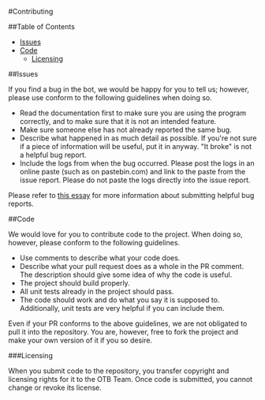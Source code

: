 #Contributing

##Table of Contents

- [Issues](#issues)
- [Code](#code)
  - [Licensing](#licensing)

##Issues

If you find a bug in the bot, we would be happy for you to tell us; however, please use conform to the following guidelines when doing so.

* Read the documentation first to make sure you are using the program correctly, and to make sure that it is not an intended feature.
* Make sure someone else has not already reported the same bug.
* Describe what happened in as much detail as possible. If you're not sure if a piece of  information will be useful, put it in anyway. "It broke" is not a helpful bug report.
* Include the logs from when the bug occurred. Please post the logs in an online paste (such as on pastebin.com) and link to the paste from the issue report. Please do not paste the logs directly into the issue report.

Please refer to <a href="http://www.chiark.greenend.org.uk/~sgtatham/bugs.html" target="_blank">this essay</a> for more information about submitting helpful bug reports.

##Code

We would love for you to contribute code to the project. When doing so, however, please conform to the following guidelines.

* Use comments to describe what your code does.
* Describe what your pull request does as a whole in the PR comment. The description should give some idea of why the code is useful.
* The project should build properly.
* All unit tests already in the project should pass.
* The code should work and do what you say it is supposed to. Additionally, unit tests are very helpful if you can include them.

Even if your PR conforms to the above guidelines, we are not obligated to pull it into the repository. You are, however, free to fork the project and make your own version of it if you so desire.
  
###Licensing

When you submit code to the repository, you transfer copyright and licensing rights for it to the OTB Team. Once code is submitted, you cannot change or revoke its license.
